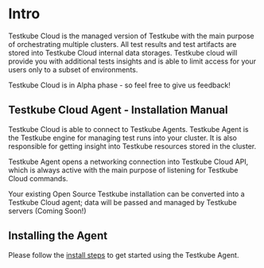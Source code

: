 # Intro

Testkube Cloud is the managed version of Testkube with the main purpose of orchestrating multiple clusters. 
All test results and test artifacts are stored into Testkube Cloud internal data storages. Testkube cloud 
will provide you with additional tests insights and is able to limit access for your users only to a subset 
of environments.

Testkube Cloud is in Alpha phase - so feel free to give us feedback! 


## Testkube Cloud Agent - Installation Manual

Testkube Cloud is able to connect to Testkube Agents. Testkube Agent is the Testkube engine for managing test runs into your cluster.
It is also responsible for getting insight into Testkube resources stored in the cluster.

Testkube Agent opens a networking connection into Testkube Cloud API, which is always active with the main purpose of listening for Testkube Cloud commands.

Your existing Open Source Testkube installation can be converted into a Testkube Cloud agent; data will be passed and managed by 
Testkube servers (Coming Soon!)

## Installing the Agent

Please follow the [install steps](installing-agent.md) to get started using the Testkube Agent.
